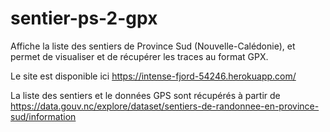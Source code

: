 # sentier-ps-2-gpx

Affiche la liste des sentiers de Province Sud (Nouvelle-Calédonie), et permet de visualiser et de récupérer les traces au format GPX.

Le site est disponible ici https://intense-fjord-54246.herokuapp.com/

La liste des sentiers et le données GPS sont récupérés à partir de https://data.gouv.nc/explore/dataset/sentiers-de-randonnee-en-province-sud/information
